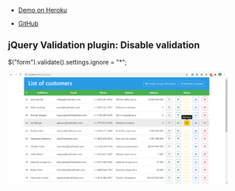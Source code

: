 - [Demo on Heroku](https://ajax-bank-customers-refactor.herokuapp.com)

- [GitHub](https://github.com/sunrise8vn/ajax-maven-bank-customers-refactor)

## jQuery Validation plugin: Disable validation
$("form").validate().settings.ignore = "*";


![customer list view](list.png)